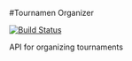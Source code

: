 #Tournamen Organizer  

[![Build Status](https://travis-ci.com/flouou/tournament-organizer.svg?branch=master)](https://travis-ci.com/flouou/tournament-organizer)  
  
API for organizing tournaments

